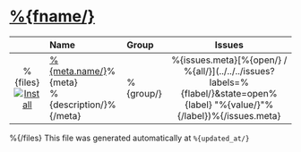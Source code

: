 # [%{fname/}](.)
||Name|Group|Issues
:---:|:---|:---|:---:
%{files}[![Install](../resources/image/download_icon.png)](../../../raw/%{branch/}/%{file.path/} "Install")|[%{meta.name/}](%{dir/})%{meta}<br />%{description/}%{/meta}|%{group/}|%{issues.meta}[%{open/} / %{all/}](../../../issues?labels=%{flabel/}&state=open%{label} "%{value/}"%{/label})%{/issues.meta}
%{/files}
This file was generated automatically at `%{updated_at/}`